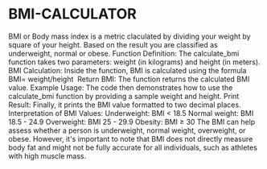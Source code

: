 # BMI-CALCULATOR
BMI or Body mass index is a metric claculated by dividing your weight by square of your height. Based on the result you are classified as underweight, normal or obese.
Function Definition: The calculate_bmi function takes two parameters: weight (in kilograms) and height (in meters).
BMI Calculation: Inside the function, BMI is calculated using the formula 
BMI= weight/height
​
Return BMI: The function returns the calculated BMI value.
Example Usage: The code then demonstrates how to use the calculate_bmi function by providing a sample weight and height.
Print Result: Finally, it prints the BMI value formatted to two decimal places.
Interpretation of BMI Values:
Underweight: BMI < 18.5
Normal weight: BMI 18.5 - 24.9
Overweight: BMI 25 - 29.9
Obesity: BMI ≥ 30
The BMI can help assess whether a person is underweight, normal weight, overweight, or obese. However, it's important to note that BMI does not directly measure body fat and might not be fully accurate for all individuals, such as athletes with high muscle mass.






